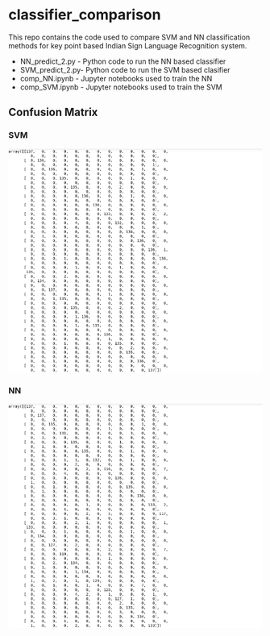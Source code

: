# classifier_comparison

This repo contains the code used to compare SVM and NN classification methods for key point based Indian Sign Language Recognition system.
- NN_predict_2.py - Python code to run the NN based classifier
- SVM_predict_2.py- Python code to run the SVM based clasifier
- comp_NN.ipynb   - Jupyter notebooks used to train the NN
- comp_SVM.ipynb  - Jupyter notebooks used to train the SVM


## Confusion Matrix
### SVM
![SVM CF](https://github.com/Chamodya-ka/classifier_comparison/blob/master/models/SVM/SVM_II.png)

### NN
![NN CF](https://github.com/Chamodya-ka/classifier_comparison/blob/master/models/NN/II_CM.png)
